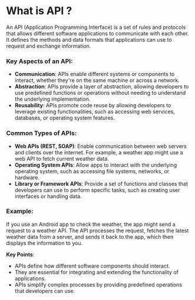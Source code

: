 # What is API ?
An API (Application Programming Interface) is a set of rules and protocols that allows different software applications to communicate with each other. It defines the methods and data formats that applications can use to request and exchange information.

### Key Aspects of an API:
- **Communication**: APIs enable different systems or components to interact, whether they're on the same machine or across a network.
- **Abstraction**: APIs provide a layer of abstraction, allowing developers to use predefined functions or operations without needing to understand the underlying implementation.
- **Reusability**: APIs promote code reuse by allowing developers to leverage existing functionalities, such as accessing web services, databases, or operating system features.

### Common Types of APIs:
- **Web APIs (REST, SOAP)**: Enable communication between web servers and clients over the internet. For example, a weather app might use a web API to fetch current weather data.
- **Operating System APIs**: Allow apps to interact with the underlying operating system, such as accessing file systems, networks, or hardware.
- **Library or Framework APIs**: Provide a set of functions and classes that developers can use to perform specific tasks, such as creating user interfaces or handling data.

### Example:
If you use an Android app to check the weather, the app might send a request to a weather API. The API processes the request, fetches the latest weather data from a server, and sends it back to the app, which then displays the information to you.

**Key Points**:
- APIs define how different software components should interact.
- They are essential for integrating and extending the functionality of applications.
- APIs simplify complex processes by providing predefined operations that developers can use.